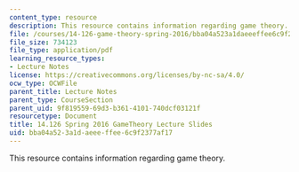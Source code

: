 ```yaml
---
content_type: resource
description: This resource contains information regarding game theory.
file: /courses/14-126-game-theory-spring-2016/bba04a523a1daeeeffee6c9f2377af17_MIT14_126S16_gametheory.pdf
file_size: 734123
file_type: application/pdf
learning_resource_types:
- Lecture Notes
license: https://creativecommons.org/licenses/by-nc-sa/4.0/
ocw_type: OCWFile
parent_title: Lecture Notes
parent_type: CourseSection
parent_uid: 9f819559-69d3-b361-4101-740dcf03121f
resourcetype: Document
title: 14.126 Spring 2016 GameTheory Lecture Slides
uid: bba04a52-3a1d-aeee-ffee-6c9f2377af17
---
```

This resource contains information regarding game theory.